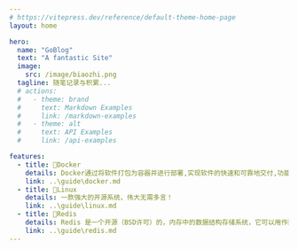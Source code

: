 ```yaml
---
# https://vitepress.dev/reference/default-theme-home-page
layout: home

hero:
  name: "GoBlog"
  text: "A fantastic Site"
  image:
    src: /image/biaozhi.png
  tagline: 随笔记录与积累...
  # actions:
  #   - theme: brand
  #     text: Markdown Examples
  #     link: /markdown-examples
  #   - theme: alt
  #     text: API Examples
  #     link: /api-examples

features:
  - title: 🐳Docker
    details: Docker通过将软件打包为容器并进行部署,实现软件的快速和可靠地交付,功能为轻量级的应用隔离和服务器资源的共享。
    link: ..\guide\docker.md
  - title: 🐧Linux
    details: 一款强大的开源系统，伟大无需多言！
    link: ..\guide\linux.md
  - title: 💾Redis
    details: Redis 是一个开源（BSD许可）的，内存中的数据结构存储系统，它可以用作数据库，缓存和消息中间件。
    link: ..\guide\redis.md
---
```


